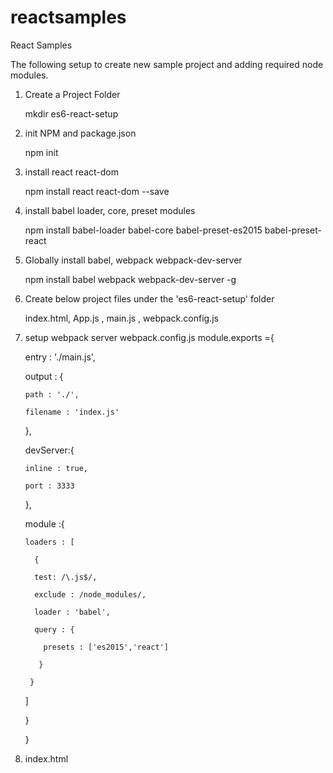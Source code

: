 # reactsamples
React Samples

The following setup to create new sample project and adding required node modules.

1) Create a Project Folder

	  mkdir es6-react-setup 
	  
2) init NPM and package.json

    npm init
    
3) install react react-dom

    npm install react react-dom --save
    
4) install babel loader, core, preset modules

    npm install babel-loader babel-core babel-preset-es2015 babel-preset-react
    
5) Globally install babel, webpack webpack-dev-server

    npm install babel webpack webpack-dev-server -g
    
6) Create below project files under the  'es6-react-setup' folder

    index.html, App.js , main.js , webpack.config.js
 
7) setup webpack server 
  webpack.config.js
  	module.exports ={
	
	 entry : './main.js',
	 
	 output : {
	 
	   path : './',
	   
	   filename : 'index.js'
	   
	 },
	 
	 devServer:{
	 
	   inline : true,
	   
	   port : 3333
	   
	 },
	 
	 module :{
	 
	   loaders : [
	   
	     {
	     
	     test: /\.js$/,
	     
	     exclude : /node_modules/,
	     
	     loader : 'babel',
	     
	     query : {
	     
	       presets : ['es2015','react']
	       
	      }
	      
	    }
	    
	  ]
	  
	 }
	 
	}



8) index.html
   	<!DOCTYPE html>
	
	<html lang="en">
	<head>
	  <meta charset="utf-8">
	  <title>HelloREACT</title>
	</head>
	<body>
	  <div id="app"></div>
	  <script src="index.js"></script>
	</body>
	</html>
	
